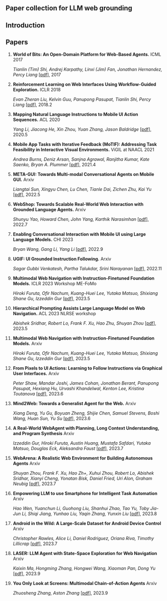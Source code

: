 ## Paper collection for LLM web grounding

## Introduction

## Papers

1. **World of Bits: An Open-Domain Platform for Web-Based Agents.**  ICML 2017

    *Tianlin (Tim) Shi, Andrej Karpathy, Linxi (Jim) Fan, Jonathan Hernandez, Percy Liang*  [[pdf](http://proceedings.mlr.press/v70/shi17a/shi17a.pdf)], 2017

2. **Reinforcement Learning on Web Interfaces Using Workflow-Guided Exploration.**  ICLR 2018

    *Evan Zheran Liu, Kelvin Guu, Panupong Pasupat, Tianlin Shi, Percy Liang*  [[pdf](https://arxiv.org/abs/1802.08802)], 2018.2

3. **Mapping Natural Language Instructions to Mobile UI Action Sequences.**  ACL 2020

    *Yang Li, Jiacong He, Xin Zhou, Yuan Zhang, Jason Baldridge*  [[pdf](https://arxiv.org/abs/2005.03776)], 2020.5

4. **Mobile App Tasks with Iterative Feedback (MoTIF): Addressing Task Feasibility in Interactive Visual Environments.**  ViGIL at NAACL 2021

    *Andrea Burns, Deniz Arsan, Sanjna Agrawal, Ranjitha Kumar, Kate Saenko, Bryan A. Plummer*  [[pdf](https://arxiv.org/abs/2104.08560)], 2021.4

5. **META-GUI: Towards Multi-modal Conversational Agents on Mobile GUI.** Arxiv

    *Liangtai Sun, Xingyu Chen, Lu Chen, Tianle Dai, Zichen Zhu, Kai Yu*  [[pdf](https://arxiv.org/abs/2205.11029)], 2022.5
 
6. **WebShop: Towards Scalable Real-World Web Interaction with Grounded Language Agents.** Arxiv

    *Shunyu Yao, Howard Chen, John Yang, Karthik Narasimhan*  [[pdf](https://arxiv.org/abs/2207.01206)], 2022.7

7. **Enabling Conversational Interaction with Mobile UI using Large Language Models.** CHI 2023

    *Bryan Wang, Gang Li, Yang Li*  [[pdf](https://arxiv.org/abs/2211.07615)], 2022.9

8.  **UGIF: UI Grounded Instruction Following.** Arxiv

    *Sagar Gubbi Venkatesh, Partha Talukdar, Srini Narayanan*  [[pdf](https://arxiv.org/abs/2211.07615)], 2022.11

9.  **Multimodal Web Navigation with Instruction-Finetuned Foundation Models.** ICLR 2023 Workshop ME-FoMo

    *Hiroki Furuta, Ofir Nachum, Kuang-Huei Lee, Yutaka Matsuo, Shixiang Shane Gu, Izzeddin Gur*  [[pdf](https://arxiv.org/abs/2305.11854)], 2023.5

10. **Hierarchical Prompting Assists Large Language Model on Web Navigation.** ACL 2023 NLRSE workshop

    *Abishek Sridhar, Robert Lo, Frank F. Xu, Hao Zhu, Shuyan Zhou*  [[pdf](https://arxiv.org/abs/2305.14257)], 2023.5

11. **Multimodal Web Navigation with Instruction-Finetuned Foundation Models.** Arxiv

    *Hiroki Furuta, Ofir Nachum, Kuang-Huei Lee, Yutaka Matsuo, Shixiang Shane Gu, Izzeddin Gur*  [[pdf](https://arxiv.org/abs/2305.11854)], 2023.5

12. **From Pixels to UI Actions: Learning to Follow Instructions via Graphical User Interfaces.** Arxiv

    *Peter Shaw, Mandar Joshi, James Cohan, Jonathan Berant, Panupong Pasupat, Hexiang Hu, Urvashi Khandelwal, Kenton Lee, Kristina Toutanova*  [[pdf](https://arxiv.org/abs/2306.00245)], 2023.6

13. **Mind2Web: Towards a Generalist Agent for the Web.** Arxiv

    *Xiang Deng, Yu Gu, Boyuan Zheng, Shijie Chen, Samuel Stevens, Boshi Wang, Huan Sun, Yu Su*  [[pdf](https://arxiv.org/abs/2306.06070)], 2023.6

14. **A Real-World WebAgent with Planning, Long Context Understanding, and Program Synthesis** Arxiv

    *Izzeddin Gur, Hiroki Furuta, Austin Huang, Mustafa Safdari, Yutaka Matsuo, Douglas Eck, Aleksandra Faust*  [[pdf](https://arxiv.org/abs/2307.12856)], 2023.7

15. **WebArena: A Realistic Web Environment for Building Autonomous Agents** Arxiv

    *Shuyan Zhou, Frank F. Xu, Hao Zh+, Xuhui Zhou, Robert Lo, Abishek Sridhar, Xianyi Cheng, Yonatan Bisk, Daniel Fried, Uri Alon, Graham Neubig*  [[pdf](https://webarena.dev/static/paper.pdf)], 2023.7

16. **Empowering LLM to use Smartphone for Intelligent Task Automation** Arxiv

    *Hao Wen, Yuanchun Li, Guohong Liu, Shanhui Zhao, Tao Yu, Toby Jia-Jun Li, Shiqi Jiang, Yunhao Liu, Yaqin Zhang, Yunxin Liu*  [[pdf](https://arxiv.org/abs/2308.15272)], 2023.8

17. **Android in the Wild: A Large-Scale Dataset for Android Device Control** Arxiv

    *Christopher Rawles, Alice Li, Daniel Rodriguez, Oriana Riva, Timothy Lillicrap*  [[pdf](https://arxiv.org/abs/2307.10088)], 2023.7

18. **LASER: LLM Agent with State-Space Exploration for Web Navigation** Arxiv

    *Kaixin Ma, Hongming Zhang, Hongwei Wang, Xiaoman Pan, Dong Yu*  [[pdf](https://arxiv.org/abs/2309.08172)], 2023.9

19. **You Only Look at Screens: Multimodal Chain-of-Action Agents** Arxiv

    *Zhuosheng Zhang, Aston Zhang*  [[pdf](https://arxiv.org/abs/2309.11436)], 2023.9
